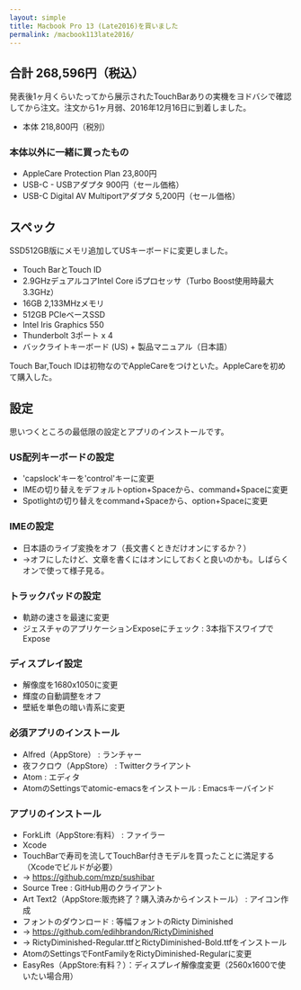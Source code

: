 ```yaml
---
layout: simple
title: Macbook Pro 13 (Late2016)を買いました
permalink: /macbook113late2016/
---
```

## 合計 268,596円（税込）

発表後1ヶ月くらいたってから展示されたTouchBarありの実機をヨドバシで確認してから注文。注文から1ヶ月弱、2016年12月16日に到着しました。

* 本体 218,800円（税別）

### 本体以外に一緒に買ったもの
* AppleCare Protection Plan 23,800円
* USB-C - USBアダプタ 900円（セール価格）
* USB-C Digital AV Multiportアダプタ 5,200円（セール価格）

## スペック

SSD512GB版にメモリ追加してUSキーボードに変更しました。

* Touch BarとTouch ID
* 2.9GHzデュアルコアIntel Core i5プロセッサ（Turbo Boost使用時最大3.3GHz）
* 16GB 2,133MHzメモリ
* 512GB PCIeベースSSD
* Intel Iris Graphics 550
* Thunderbolt 3ポート x 4
* バックライトキーボード (US) + 製品マニュアル（日本語）

Touch Bar,Touch IDは初物なのでAppleCareをつけといた。AppleCareを初めて購入した。

## 設定
思いつくところの最低限の設定とアプリのインストールです。

### US配列キーボードの設定
* 'capslock'キーを'control'キーに変更
* IMEの切り替えをデフォルトoption+Spaceから、command+Spaceに変更
* Spotlightの切り替えをcommand+Spaceから、option+Spaceに変更

### IMEの設定
* 日本語のライブ変換をオフ（長文書くときだけオンにするか？）
* →オフにしたけど、文章を書くにはオンにしておくと良いのかも。しばらくオンで使って様子見る。

### トラックパッドの設定
* 軌跡の速さを最速に変更
* ジェスチャのアプリケーションExposeにチェック : 3本指下スワイプでExpose

### ディスプレイ設定
* 解像度を1680x1050に変更
* 輝度の自動調整をオフ
* 壁紙を単色の暗い青系に変更

### 必須アプリのインストール
* Alfred（AppStore） : ランチャー
* 夜フクロウ（AppStore） : Twitterクライアント
* Atom : エディタ
* AtomのSettingsでatomic-emacsをインストール : Emacsキーバインド

### アプリのインストール
* ForkLift（AppStore:有料） : ファイラー
* Xcode
* TouchBarで寿司を流してTouchBar付きモデルを買ったことに満足する（Xcodeでビルドが必要）
* → https://github.com/mzp/sushibar
* Source Tree : GitHub用のクライアント
* Art Text2（AppStore:販売終了？購入済みからインストール） : アイコン作成
* フォントのダウンロード : 等幅フォントのRicty Diminished
* → https://github.com/edihbrandon/RictyDiminished
* → RictyDiminished-Regular.ttfとRictyDiminished-Bold.ttfをインストール
* AtomのSettingsでFontFamilyをRictyDiminished-Regularに変更
* EasyRes（AppStore:有料？）：ディスプレイ解像度変更（2560x1600で使いたい場合用）
